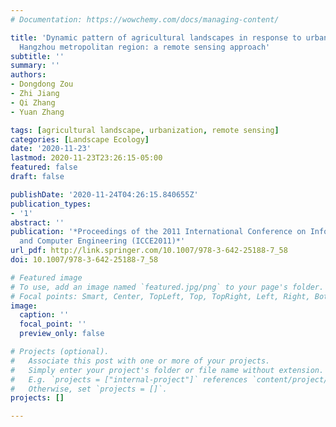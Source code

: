 ```yaml
---
# Documentation: https://wowchemy.com/docs/managing-content/

title: 'Dynamic pattern of agricultural landscapes in response to urbanization across
  Hangzhou metropolitan region: a remote sensing approach'
subtitle: ''
summary: ''
authors:
- Dongdong Zou
- Zhi Jiang
- Qi Zhang
- Yuan Zhang

tags: [agricultural landscape, urbanization, remote sensing]
categories: [Landscape Ecology]
date: '2020-11-23'
lastmod: 2020-11-23T23:26:15-05:00
featured: false
draft: false

publishDate: '2020-11-24T04:26:15.840655Z'
publication_types:
- '1'
abstract: ''
publication: '*Proceedings of the 2011 International Conference on Informatics, Cybernetics,
  and Computer Engineering (ICCE2011)*'
url_pdf: http://link.springer.com/10.1007/978-3-642-25188-7_58
doi: 10.1007/978-3-642-25188-7_58

# Featured image
# To use, add an image named `featured.jpg/png` to your page's folder.
# Focal points: Smart, Center, TopLeft, Top, TopRight, Left, Right, BottomLeft, Bottom, BottomRight.
image:
  caption: ''
  focal_point: ''
  preview_only: false

# Projects (optional).
#   Associate this post with one or more of your projects.
#   Simply enter your project's folder or file name without extension.
#   E.g. `projects = ["internal-project"]` references `content/project/deep-learning/index.md`.
#   Otherwise, set `projects = []`.
projects: []

---
```

